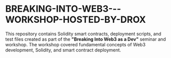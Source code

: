 # BREAKING-INTO-WEB3---WORKSHOP-HOSTED-BY-DROX
This repository contains Solidity smart contracts, deployment scripts, and test files created as part of the **"Breaking Into Web3 as a Dev"** seminar and workshop. The workshop covered fundamental concepts of Web3 development, Solidity, and smart contract deployment. 

